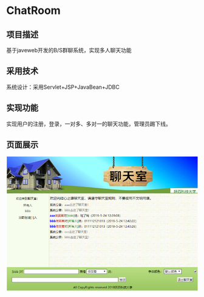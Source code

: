 # ChatRoom

## 项目描述

基于javeweb开发的B/S群聊系统，实现多人聊天功能

## 采用技术

系统设计：采用Servlet+JSP+JavaBean+JDBC

## 实现功能

实现用户的注册，登录，一对多、多对一的聊天功能，管理员踢下线。

## 页面展示

![页面](./01.png)
